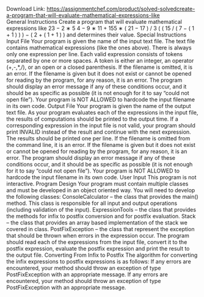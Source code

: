 Download Link: https://assignmentchef.com/product/solved-solvedcreate-a-program-that-will-evaluate-mathematical-expressions-like
<br>
General Instructions Create a program that will evaluate mathematical expressions like 23 − 2 ∗ 5 4 − 9 ∗ 11 + 155 ∗ ( 21 − 17 ) / 3 ( ( 15 / ( 7 − ( 1 + 1 ) ) ) − ( 2 + ( 1 + 1 ) ) and determines their value. Special Instructions Input File Your program is given the name of the input text file. The text file contains mathematical expressions (like the ones above). There is always only one expression per line. Each valid expression consists of tokens separated by one or more spaces. A token is either an integer, an operator (+,-,*,/), or an open or a closed parenthesis. If the filename is omitted, it is an error. If the filename is given but it does not exist or cannot be opened for reading by the program, for any reason, it is an error. The program should display an error message if any of these conditions occur, and it should be as specific as possible (it is not enough for it to say “could not open file”). Your program is NOT ALLOWED to hardcode the input filename in its own code. Output File Your program is given the name of the output text file. As your program evaluates each of the expressions in the input file, the results of computations should be printed to the output time. If a corresponding expression in the input file is not valid, your program should print INVALID instead of the result and continue with the next expression. The results should be printed one per line. If the filename is omitted from the command line, it is an error. If the filename is given but it does not exist or cannot be opened for reading by the program, for any reason, it is an error. The program should display an error message if any of these conditions occur, and it should be as specific as possible (it is not enough for it to say “could not open file”). Your program is NOT ALLOWED to hardcode the input filename in its own code. User Input This program is not interactive. Program Design Your program must contain multiple classes and must be developed in an object oriented way. You will need to develop the following classes: ConsoleCalculator – the class that provides the main() method. This class is responsible for all input and output operations (including validation of the input). ExpressionTools – the class that provides the methods for infix to postfix conversion and for postfix evaluation. Stack – the class that provides an array based implementation of the stack we covered in class. PostFixException – the class that represent the exception that should be thrown when errors in the expression occur. The program should read each of the expressions from the input file, convert it to the postfix expression, evaluate the postfix expression and print the result to the output file. Converting From Infix to Postfix The algorithm for converting the infix expressions to postfix expressions is as follows: If any errors are encountered, your method should throw an exception of type PostFixException with an appropriate message. If any errors are encountered, your method should throw an exception of type PostFixException with an appropriate message.